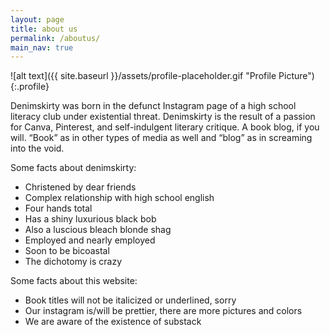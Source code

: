 ```yaml
---
layout: page
title: about us
permalink: /aboutus/
main_nav: true
---
```

![alt text]({{ site.baseurl }}/assets/profile-placeholder.gif "Profile Picture"){:.profile}

Denimskirty was born in the defunct Instagram page of a high school literacy club under existential threat. Denimskirty is the result of a passion for Canva, Pinterest, and self-indulgent literary critique. A book blog, if you will. “Book” as in other types of media as well and “blog” as in screaming into the void.

Some facts about denimskirty:
  - Christened by dear friends 
  - Complex relationship with high school english
  - Four hands total
  - Has a shiny luxurious black bob
  - Also a luscious bleach blonde shag
  - Employed and nearly employed
  - Soon to be bicoastal
  - The dichotomy is crazy

Some facts about this website:
  - Book titles will not be italicized or underlined, sorry
  - Our instagram is/will be prettier, there are more pictures and colors
  - We are aware of the existence of substack


